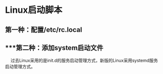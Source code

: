 


# Linux启动脚本  

<!--
三种方式  
Linux系统下如何设置开机自动运行脚本？
https://baijiahao.baidu.com/s?id=1722174560616569543&wfr=spider&for=pc

linux开机启动脚本
https://blog.csdn.net/User_bie/article/details/120226581


-->



## 第一种：配置/etc/rc.local  
<!-- 
一、rc.local文件中添加自启动命令
二、在/etc/init.d目录下添加自启动脚本
https://m.php.cn/article/480523.html


https://blog.csdn.net/weixin_50518271/article/details/122712171
-->


## ***第二种：添加system启动文件  
<!-- 

Linux服务器，服务管理--systemctl命令详解，设置开机自启动 
https://blog.51cto.com/u_10473224/4286697
-->

&emsp; 过去Linux采用的是init.d的服务启动管理方式，新版的Linux采用systemd服务启动管理方式。  


